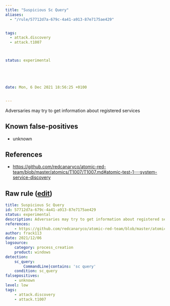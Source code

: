 ```yaml
---
title: "Suspicious Sc Query"
aliases:
  - "/rule/57712d7a-679c-4a41-a913-87e7175ae429"


tags:
  - attack.discovery
  - attack.t1007



status: experimental





date: Mon, 6 Dec 2021 18:56:25 +0100


---
```


Adversaries may try to get information about registered services

<!--more-->


## Known false-positives

* unknown



## References

* https://github.com/redcanaryco/atomic-red-team/blob/master/atomics/T1007/T1007.md#atomic-test-1---system-service-discovery


## Raw rule ([edit](https://github.com/SigmaHQ/sigma/edit/master/rules/windows/process_creation/proc_creation_win_susp_sc_query.yml))
```yaml
title: Suspicious Sc Query
id: 57712d7a-679c-4a41-a913-87e7175ae429
status: experimental
description: Adversaries may try to get information about registered services
references:
    - https://github.com/redcanaryco/atomic-red-team/blob/master/atomics/T1007/T1007.md#atomic-test-1---system-service-discovery
author: frack113
date: 2021/12/06
logsource:
    category: process_creation
    product: windows
detection:
    sc_query:
        CommandLine|contains: 'sc query'
    condition: sc_query
falsepositives:
    - unknown
level: low
tags:
    - attack.discovery
    - attack.t1007

```
